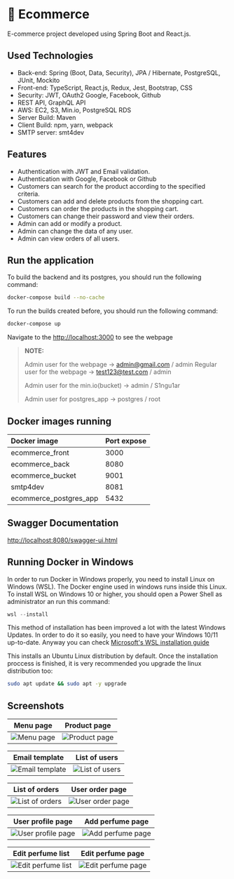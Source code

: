 # :hibiscus: Ecommerce

E-commerce project developed using Spring Boot and React.js.

## Used Technologies

* Back-end: Spring (Boot, Data, Security), JPA / Hibernate, PostgreSQL, JUnit, Mockito
* Front-end: TypeScript, React.js, Redux, Jest, Bootstrap, CSS
* Security: JWT, OAuth2 Google, Facebook, Github
* REST API, GraphQL API
* AWS: EC2, S3, Min.io, PostgreSQL RDS
* Server Build: Maven
* Client Build: npm, yarn, webpack
* SMTP server: smt4dev

## Features

* Authentication with JWT and Email validation.
* Authentication with Google, Facebook or Github
* Customers can search for the product according to the specified criteria.
* Customers can add and delete products from the shopping cart.
* Customers can order the products in the shopping cart.
* Customers can change their password and view their orders.
* Admin can add or modify a product.
* Admin can change the data of any user.
* Admin can view orders of all users.

## Run the application

To build the backend and its postgres, you should run the following command:

```bash
docker-compose build --no-cache
```

To run the builds created before, you should run the following command:

```bash
docker-compose up
```

Navigate to the <http://localhost:3000> to see the webpage

> **NOTE:**
>
> Admin user for the webpage -> admin@gmail.com / admin
> Regular user for the webpage -> test123@test.com / admin
>
> Admin user for the min.io(bucket) -> admin / S1ngu1ar
>
> Admin user for postgres_app -> postgres / root

## Docker images running

| Docker image           | Port expose    |
|:-----------------------|:---------------|
| ecommerce_front        | 3000           |
| ecommerce_back         | 8080           |
| ecommerce_bucket       | 9001           |
| smtp4dev               | 8081           |
| ecommerce_postgres_app | 5432           |

## Swagger Documentation

<http://localhost:8080/swagger-ui.html>

## Running Docker in Windows
In order to run Docker in Windows properly, you need to install Linux on Windows (WSL). The Docker engine used in windows runs inside this Linux.
To install WSL on Windows 10 or higher, you should open a Power Shell as administrator an run this command:
```powershell
wsl --install
```
This  method of installation has been improved a lot with the latest Windows Updates. In order to do it so easily, you need to have your Windows 10/11 up-to-date. Anyway you can check [Microsoft's WSL installation guide](https://learn.microsoft.com/en-us/windows/wsl/install)

This installs an Ubuntu Linux distribution by default.
Once the installation proccess is finished, it is very recommended you upgrade the linux distribution too:
```bash
sudo apt update && sudo apt -y upgrade
```

## Screenshots

|                    Menu page                     |                     Product page                      |
|:------------------------------------------------:|:-----------------------------------------------------:|
| ![Menu page](https://i.ibb.co/dcp56tb/menu.jpg)  | ![Product page](https://i.ibb.co/1dBjdMy/product.jpg) |

|                         Email template                         |                      List of users                       |
|:--------------------------------------------------------------:|:--------------------------------------------------------:|
| ![Email template](https://i.ibb.co/bmKTLPJ/email-template.jpg) | ![List of users](https://i.ibb.co/T88cFZt/all-users.jpg) |

|                      List of orders                       |                       User order page                       |
|:---------------------------------------------------------:|:-----------------------------------------------------------:|
| ![List of orders](https://i.ibb.co/T88cFZt/all-users.jpg) | ![User order page](https://i.ibb.co/4f7F0hk/all-orders.jpg) |

|                      User profile page                       |                       Add perfume page                        |
|:------------------------------------------------------------:|:-------------------------------------------------------------:|
| ![User profile page](https://i.ibb.co/KDF3FZX/user-page.jpg) | ![Add perfume page](https://i.ibb.co/KGKhJxR/add-perfume.jpg) |

|                    Edit perfume list                    |                        Edit perfume page                        |
|:-------------------------------------------------------:|:---------------------------------------------------------------:|
| ![Edit perfume list](https://i.ibb.co/fkFSnFy/edit.jpg) | ![Edit perfume page](https://i.ibb.co/cTddspr/edit-perfume.jpg) |
